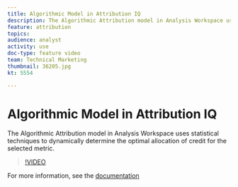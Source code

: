 ```yaml
---
title: Algorithmic Model in Attribution IQ
description: The Algorithmic Attribution model in Analysis Workspace uses statistical techniques to dynamically determine the optimal allocation of credit for the selected metric.
feature: attribution
topics: 
audience: analyst
activity: use
doc-type: feature video
team: Technical Marketing
thumbnail: 36205.jpg
kt: 5554

---
```


# Algorithmic Model in Attribution IQ

The Algorithmic Attribution model in Analysis Workspace uses statistical techniques to dynamically determine the optimal allocation of credit for the selected metric.

>[!VIDEO](https://video.tv.adobe.com/v/36205/?quality=12&learn=on)

For more information, see the [documentation](https://docs.adobe.com/content/help/en/analytics/analyze/analysis-workspace/attribution/algorithmic.html)
